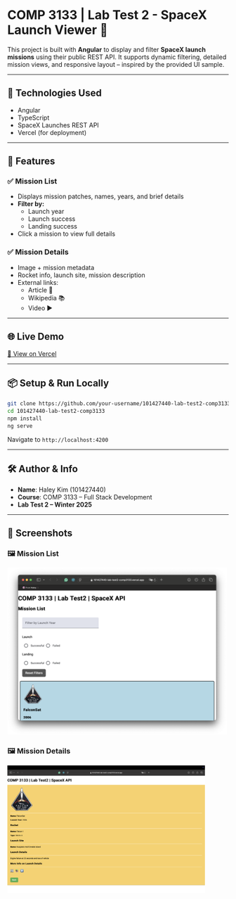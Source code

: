 # COMP 3133 | Lab Test 2 - SpaceX Launch Viewer 🚀

This project is built with **Angular** to display and filter **SpaceX launch missions** using their public REST API. It supports dynamic filtering, detailed mission views, and responsive layout – inspired by the provided UI sample.

---

## 🔧 Technologies Used

- Angular
- TypeScript
- SpaceX Launches REST API
- Vercel (for deployment)

---

## 🚀 Features

### ✅ Mission List
- Displays mission patches, names, years, and brief details
- **Filter by:**
  - Launch year
  - Launch success
  - Landing success
- Click a mission to view full details

### ✅ Mission Details
- Image + mission metadata
- Rocket info, launch site, mission description
- External links:
  - Article 📰
  - Wikipedia 📚
  - Video ▶️

---

## 🌐 Live Demo

[🔗 View on Vercel](https://comp3133-lab-test2-spacex.vercel.app)

---

## 📦 Setup & Run Locally

```bash
git clone https://github.com/your-username/101427440-lab-test2-comp3133.git
cd 101427440-lab-test2-comp3133
npm install
ng serve
```

Navigate to `http://localhost:4200`

---

## 🛠️ Author & Info

- **Name**: Haley Kim (101427440)
- **Course**: COMP 3133 – Full Stack Development
- **Lab Test 2 – Winter 2025**

---

## 📌 Screenshots

### 🖼️ Mission List
<img src="list.png" width="500"/>

### 🖼️ Mission Details
<img src="details.png" width="450"/>